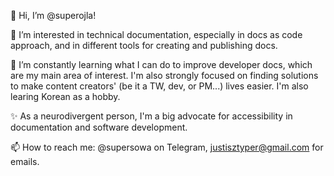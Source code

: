 👋 Hi, I’m @superojla!

👀 I’m interested in technical documentation, especially in docs as code approach, and in different tools for creating and publishing docs.

🌱 I’m constantly learning what I can do to improve developer docs, which are my main area of interest. I'm also strongly focused on finding solutions to make content creators' (be it a TW, dev, or PM...) lives easier. I'm also learing Korean as a hobby.

✨ As a neurodivergent person, I'm a big advocate for accessibility in documentation and software development.

📫 How to reach me: @supersowa on Telegram, justisztyper@gmail.com for emails.

<!---
superojla/superojla is a ✨ special ✨ repository because its `README.md` (this file) appears on your GitHub profile.
You can click the Preview link to take a look at your changes.
--->
